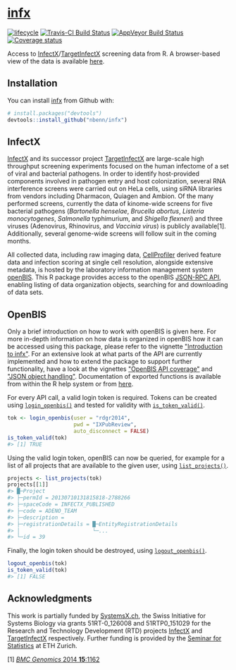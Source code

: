 
<!-- README.md is generated from README.Rmd. Please edit that file -->
<!-- build with rmarkdown::render("README.Rmd") -->
[infx](https://nbenn.github.io/infx)
====================================

[![lifecycle](https://img.shields.io/badge/lifecycle-maturing-blue.svg)](https://img.shields.io/badge/lifecycle-maturing-blue.svg) [![Travis-CI Build Status](https://travis-ci.org/nbenn/infx.svg?branch=master)](https://travis-ci.org/nbenn/infx) [![AppVeyor Build Status](https://ci.appveyor.com/api/projects/status/github/nbenn/infx?branch=master&svg=true)](https://ci.appveyor.com/project/nbenn/infx) [![Coverage status](https://codecov.io/gh/nbenn/infx/branch/master/graph/badge.svg)](https://codecov.io/github/nbenn/infx?branch=master)

Access to [InfectX](http://www.infectx.ch)/[TargetInfectX](https://www.targetinfectx.ch) screening data from R. A browser-based view of the data is available [here](http://www.infectx.ch/databrowser).

Installation
------------

You can install [infx](https://nbenn.github.io/infx) from Github with:

``` r
# install.packages("devtools")
devtools::install_github("nbenn/infx")
```

InfectX
-------

[InfectX](http://www.infectx.ch) and its successor project [TargetInfectX](https://www.targetinfectx.ch) are large-scale high throughput screening experiments focused on the human infectome of a set of viral and bacterial pathogens. In order to identify host-provided components involved in pathogen entry and host colonization, several RNA interference screens were carried out on HeLa cells, using siRNA libraries from vendors including Dharmacon, Quiagen and Ambion. Of the many performed screens, currently the data of kinome-wide screens for five bacterial pathogens (*Bartonella henselae*, *Brucella abortus*, *Listeria monocytogenes*, *Salmonella* typhimurium, and *Shigella flexneri*) and three viruses (Adenovirus, Rhinovirus, and *Vaccinia virus*) is publicly available[1]. Additionally, several genome-wide screens will follow suit in the coming months.

All collected data, including raw imaging data, [CellProfiler](http://cellprofiler.org) derived feature data and infection scoring at single cell resolution, alongside extensive metadata, is hosted by the laboratory information management system [openBIS](https://wiki-bsse.ethz.ch/display/bis/Home). This R package provides access to the openBIS [JSON-RPC API](https://wiki-bsse.ethz.ch/display/openBISDoc1304/openBIS+JSON+API), enabling listing of data organization objects, searching for and downloading of data sets.

OpenBIS
-------

Only a brief introduction on how to work with openBIS is given here. For more in-depth information on how data is organized in openBIS how it can be accessed using this package, please refer to the vignette ["Introduction to infx"](https://nbenn.github.io/infx/articles/infx-intro.html). For an extensive look at what parts of the API are currently implemented and how to extend the package to support further functionality, have a look at the vignettes ["OpenBIS API coverage"](https://nbenn.github.io/infx/articles/openbis-api.html) and ["JSON object handling"](https://nbenn.github.io/infx/articles/json-class.html). Documentation of exported functions is available from within the R help system or from [here](https://nbenn.github.io/infx/reference/index.html).

For every API call, a valid login token is required. Tokens can be created using [`login_openbis()`](https://nbenn.github.io/infx/reference/login.html) and tested for validity with [`is_token_valid()`](https://nbenn.github.io/infx/reference/login.html).

``` r
tok <- login_openbis(user = "rdgr2014",
                     pwd = "IXPubReview",
                     auto_disconnect = FALSE)
is_token_valid(tok)
#> [1] TRUE
```

Using the valid login token, openBIS can now be queried, for example for a list of all projects that are available to the given user, using [`list_projects()`](https://nbenn.github.io/infx/reference/list_projects.html).

``` r
projects <- list_projects(tok)
projects[[1]]
#> █─Project 
#> ├─permId = 20130710131815818-2788266 
#> ├─spaceCode = INFECTX_PUBLISHED 
#> ├─code = ADENO_TEAM 
#> ├─description =  
#> ├─registrationDetails = █─EntityRegistrationDetails 
#> │                       └─... 
#> └─id = 39
```

Finally, the login token should be destroyed, using [`logout_openbis()`](https://nbenn.github.io/infx/reference/login.html).

``` r
logout_openbis(tok)
is_token_valid(tok)
#> [1] FALSE
```

Acknowledgments
---------------

This work is partially funded by [SystemsX.ch](http://www.systemsx.ch), the Swiss Initiative for Systems Biology via grants 51RT-0\_126008 and 51RTP0\_151029 for the Research and Technology Development (RTD) projects [InfectX](https://infectx.ch) and [TargetInfectX](https://www.targetinfectx.ch) respectively. Further funding is provided by the [Seminar for Statistics](https://www.math.ethz.ch/sfs) at ETH Zurich.

[1] [*BMC Genomics* 2014 **15**:1162](https://doi.org/10.1186/1471-2164-15-1162)
